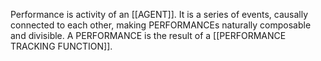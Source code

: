 Performance is activity of an [[AGENT]]. It is a series of events, causally connected to each other, making PERFORMANCEs naturally composable and divisible. A PERFORMANCE is the result of a [[PERFORMANCE TRACKING FUNCTION]].